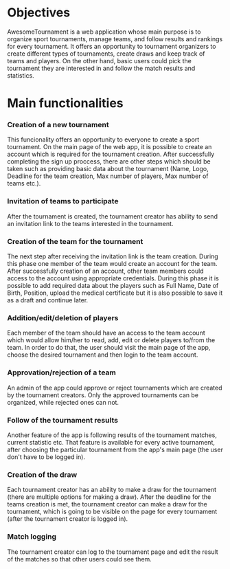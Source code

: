 # Objectives
AwesomeTournament is a web application whose main purpose is to organize sport tournaments, manage teams, and follow results and rankings for every tournament. 
It offers an opportunity to tournament organizers to create different types of tournaments, create draws and keep track of teams and players. On the other hand, 
basic users could pick the tournament they are interested in and follow the match results and statistics.

# Main functionalities
### Creation of a new tournament
This funcionality offers an opportunity to everyone to create a sport tournament. On the main page of the web app, it is possible to create an account which is 
required for the tournament creation. After successfully completing the sign up proccess, there are other steps which should be taken such as providing basic data about 
the tournament (Name, Logo, Deadline for the team creation, Max number of players, Max number of teams etc.).

### Invitation of teams to participate
After the tournament is created, the tournament creator has ability to send an invitation link to the teams interested in the tournament.

### Creation of the team for the tournament
The next step after receiving the invitation link is the team creation. During this phase one member of the team would create an account for the team. 
After successfully creation of an account, other team members could access to the account using appropriate credentials. During this phase it is possible 
to add required data about the players such as Full Name, Date of Birth, Position, upload the medical certificate but it is also possible to save it as a draft 
and continue later.

### Addition/edit/deletion of players
Each member of the team should have an access to the team account which would allow him/her to read, add, edit or delete players to/from the team. In order to do that, 
the user should visit the main page of the app, choose the desired tournament and then login to the team account.

### Approvation/rejection of a team
An admin of the app could approve or reject tournaments which are created by the tournament creators. Only the approved tournaments can be organized, 
while rejected ones can not.

### Follow of the tournament results
Another feature of the app is following results of the tournament matches, current statistic etc. That feature is available for every active tournament, 
after choosing the particular tournament from the app's main page (the user don't have to be logged in).

### Creation of the draw
Each tournament creator has an ability to make a draw for the tournament (there are multiple options for making a draw). After the deadline for the 
teams creation is met, the tournament creator can make a draw for the tournament, which is going to be visible on the page for every tournament 
(after the tournament creator is logged in).

### Match logging
The tournament creator can log to the tournament page and edit the result of the matches so that other users could see them.
